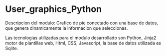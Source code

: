 # User_graphics_Python

Descripcion del modulo: Grafico de pie conectado con una base de datos, que genera dinamicamente la informacion que seleccionas.

Las tecnologias utilizadas para el modulo desarrollado son Python, Jinja2 motor de plantillas web, Html, CSS, Javascript, la base de datos utilizada es Sqlite.

